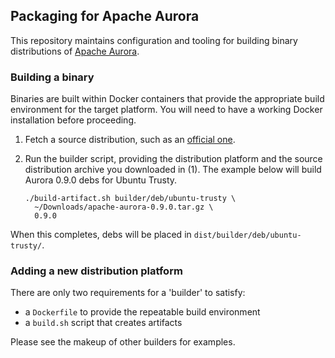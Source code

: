 ## Packaging for Apache Aurora

This repository maintains configuration and tooling for building binary
distributions of [Apache Aurora](https://aurora.apache.org/).

### Building a binary

Binaries are built within Docker containers that provide the appropriate build
environment for the target platform.  You will need to have a working Docker
installation before proceeding.

1. Fetch a source distribution, such as an
   [official one](https://aurora.apache.org/downloads/).

2. Run the builder script, providing the distribution platform and the source
   distribution archive you downloaded in (1).  The example below will build
   Aurora 0.9.0 debs for Ubuntu Trusty.

    ```
    ./build-artifact.sh builder/deb/ubuntu-trusty \
      ~/Downloads/apache-aurora-0.9.0.tar.gz \
      0.9.0
    ```

When this completes, debs will be placed in `dist/builder/deb/ubuntu-trusty/`.

### Adding a new distribution platform

There are only two requirements for a 'builder' to satisfy:

- a `Dockerfile` to provide the repeatable build environment
- a `build.sh` script that creates artifacts

Please see the makeup of other builders for examples.